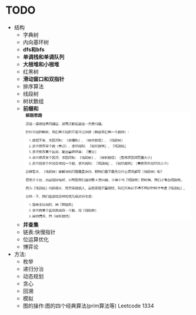 # TODO

* 结构
  * 字典树
  * 内向基环树
  * **dfs和bfs**
  * **单调栈和单调队列**
  * **大根堆和小根堆**
  * 红黑树
  * **滑动窗口和双指针**
  * 排序算法
  * 线段树
  * 树状数组
  * **前缀和**
  ![选择](image.png)
  * **并查集**
  * 链表:快慢指针
  * 位运算优化
  * 博弈论
* 方法:
  * 枚举
  * 递归分治
  * 动态规划
  * 贪心
  * 回溯
  * 模拟
  * 图的操作:图的四个经典算法(prim算法等) Leetcode 1334
